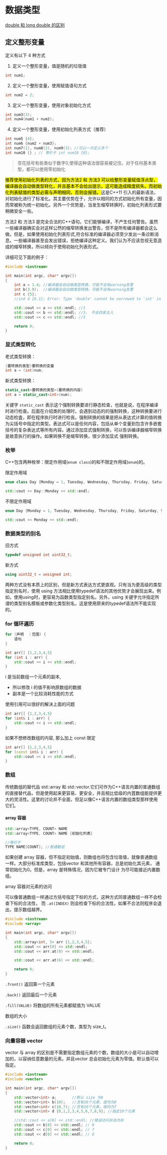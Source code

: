 # 数据类型

  [double 和  long double 的区别](https://stackoverflow.com/questions/14221612/difference-between-long-double-and-double-in-c-and-c)

## 定义整形变量

定义有以下 4 种方式

1. 定义一个整形变量，值是随机的垃圾值

```cpp
int num1;
```

2. 定义一个整形变量，使用赋值语句方式

```cpp
int num2 = 2;
```

3. 定义一个整形变量，使用对象初始化方式

```cpp
int num3(3);
int num4(num1 + num2);
```

4. 定义一个整形变量，使用初始化列表方式（推荐）

```cpp
int num5 {4};
int num6 {num2 + num3};
int num7(1), num8(2), num9(3); //可以一次定义多个
int num10 {} ; // 等价于 int num10 {0};
```

> 空花括号有些类似于数字0,使得这种语法很容易被记住。对于任何基本类型，都可以使用零初始化

<mark>推荐使用初始化列表的方式，因为方法2 和 方法3 可以给整形变量赋值浮点型，编译器会自动做类型转化，并且基本不会给出提示，这可能造成精度损失。而初始化列表赋值的类型必需与声明相同，否则会报错。</mark>这是C++11 引入的最新语法，对初始化进行了标准化。其主要优势在于，允许以相同的方式初始化所有变量，因而常被称为统一初始化。另外一个优势是，当发生缩窄转换时，初始化列表形式要稍微安全一些。

方法2 和 方法3 是完全合法的C++语句。它们能够编译，不产生任何警告。虽然一些编译器确实会对这样公然的缩窄转换发出警告，但不是所有编译器都会这么做。但是，如果使用初始化列表形式,符合标准的编译器必须至少发出一条诊断消息。一些编译器甚至会发出错误，拒绝编译这种定义。我们认为不应该忽视无意造成的缩窄转换，所以倾向于使用初始化列表形式。

详细可见下面的例子：

```cpp
#include <iostream>

int main(int argc, char* argv[])
{
    int a = 1.4; //编译器会自动做类型转换，可能不会有warning告警
    int b(3.9);  //编译器会自动做类型转换，可能不会有warning告警
    int c {5};
    //ind d {6.1}; Error: Type 'double' cannot be narrowed to 'int' in initializer list

    std::cout << a << std::endl; //1
    std::cout << b << std::endl; //3， 不会四舍五入
    std::cout << c << std::endl; //5

    return 0;
}
```

### 显式类型转化

老式类型转换：

```cpp
(要转换的类型)要转换的变量
int a = (int)num;
```

新式类型转换：

```cpp
static_cast<要转换的类型>(要转换的内容)
int a = static_cast<int>(num);
```

关键字 `static_cast` 表示这个强制转换要进行静态检查，也就是说，在程序编译时进行检查。后面在介绍类的处理时，会遇到动态的的强制转换，这种转换要进行动态检査，即在程序执行时进行检丧。强制转换的结果是把从表达式计算的值转换为尖括号中指定的类型。表达式可以是任何内容，包括从单个变量到包含许多嵌套括号的复杂表达式等所有内容。通过添加显式强制转换，可以告诉编译器缩窄转换是故意执行的操作。如果转换不是缩窄转换，很少添加显式
强制转换。

### 枚举

C++包含两种枚举：限定作用域(`enum class`)的和不限定作用域(`enum`)的。

限定作用域

```cpp
enum class Day {Monday = 1, Tuesday, Wednesday, Thursday, Friday, Saturday, Sunday};

std::cout << Day::Monday << std::endl;
```

不限定作用域

```cpp
enum Day {Monday = 1, Tuesday, Wednesday, Thursday, Friday, Saturday, Sunday};

std::cout << Monday << std::endl;
```

### 数据类型的别名

旧方式

```cpp
typedef unsigned int uint32_t;
```

新方式

```cpp
using uint32_t = unsigned int;
```

两种方式没有本质上的区别，但是新方式表达方式更直观。只有当为更高级的类型指定别名时，使用 using 方法相比使用typedef语法的其他优势才会展现出来。例如，使用using时，更容易为函数类型指定别名。另外，using 关键字允许指定所谓的类型别名模板或参数化类型别名，这是使用原来的typedef语法所不能实现的。

### for 循环遍历

```cpp
for (声明  ：范围) {
    语句
}
```

```cpp
int arr[] {1,2,3,4,5}
for (int i : arr) {
    std::cout << i << std::endl;
}
```

i 是当前数组一个元素的副本, 

- 所以修改 i 的值不影响原数组的数据
- 副本是一个比较消耗性能的方式

使用引用可以很好的解决上面的问题

```cpp
int arr[] {1,2,3,4,5}
for (int& i : arr) {
    std::cout << i << std::endl;
}
```

如果不想修改数组的内容, 那么加上 const 限定

```cpp
int arr[] {1,2,3,4,5}
for (const int& i : arr) {
    std::cout << i << std::endl;
}
```

### 数组

传统数组的替代品 std::array 和 std::vector.它们可作为C++语言内置的普通数组的直接替代品，但是使用起来更容易、更安全，并且相比低级的内罝数组能提供更大的灵活性。这里的讨论并不全面，但足以像C++语言内置的数组类型那样使用它们。

#### array 容器

```cpp
std::array<TYPE, COUNT> NAME
std::array<TYPE, COUNT> NAME {初始化列表}

//等价于
TYPE NAME[COUNT]; //普通数组
```

如果创建 array 容器，但不指定初始值，则数组也将包含垃圾值，就像普通数组一样。大部分标准库类型，包括vector 和其他所有容器，总是初始化其元素， 通常初始化为0。但是，array 是特殊情况，因为它被专门设计
为尽可能接近内置数组。

array 容器对元素的访问

可以像普通数组一样通过方括号指定下标的方式，这种方式同普通数组一样不会检查下标的合法性，
而 `.at(INDEX)` 则会检查下标的合法性，如果不合法则程序会退出，提示数组越界。

```cpp
#include <iostream>
#include <array>

int main(int argc, char* argv[])
{
    std::array<int, 5> arr {1,2,3,4,5};
    std::cout << arr[0] << std::endl;
    std::cout << arr.at(0) << std::endl;

    std::cout << arr.at(6) << std::endl;

    return 0;
}
```

`.front()`  返回第一个元素

`.back()` 返回最后一个元素

`.fill(VALUE)` 将数组的所有元素都赋值为 VALUE

数组的大小

`.size()` 函数会返回数组的元素个数，类型为 size_t。

### 向量容器 vector

vector 与 array 的区别是不需要指定数组元素的个数，数组的大小是可以自动增加的，以容纳任意数量的元素。并且vector 总会初始化元素为零值。默认值可以指定。

```cpp
#include <iostream>
#include <vector>

int main(int argc, char* argv[])
{
    std::vector<int> a;       //默认 size 为0
    std::vector<int> b(10);   //含有10个元素，值均为0
    std::vector<int> c(10,7); //含有10个元素，值均为7
    std::vector<int> d {0,1,2,3,4,5,6,7,8,9}; //指定10个元素

    //std::cout << a[0] << std::endl; //错误访问非法内存
    std::cout << b[0] << std::endl; // 0
    std::cout << c[0] << std::endl; // 7
    std::cout << d[0] << std::endl; // 0

    return 0;
}
```